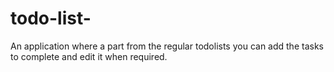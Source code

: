 # todo-list-
An application where a part from the regular todolists you can add the tasks to complete and edit it when required.
